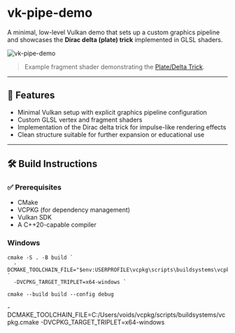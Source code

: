 # vk-pipe-demo

A minimal, low-level Vulkan demo that sets up a custom graphics pipeline and showcases the **Dirac delta (plate) trick** implemented in GLSL shaders.

![vk-pipe-demo](https://github.com/user-attachments/assets/7d5e3ba3-8634-47a3-a950-79cc0525e578)
> Example fragment shader demonstrating the [Plate/Delta Trick](https://en.wikipedia.org/wiki/Plate_trick).

---

## 🔧 Features

- Minimal Vulkan setup with explicit graphics pipeline configuration
- Custom GLSL vertex and fragment shaders
- Implementation of the Dirac delta trick for impulse-like rendering effects
- Clean structure suitable for further expansion or educational use

---

## 🛠 Build Instructions

### ✅ Prerequisites
- CMake
- VCPKG (for dependency management)
- Vulkan SDK
- A C++20-capable compiler

### Windows

```shell
cmake -S . -B build `
  -DCMAKE_TOOLCHAIN_FILE="$env:USERPROFILE\vcpkg\scripts\buildsystems\vcpkg.cmake" `
  -DVCPKG_TARGET_TRIPLET=x64-windows `

cmake --build build --config debug
```

-DCMAKE_TOOLCHAIN_FILE=C:/Users/voids/vcpkg/scripts/buildsystems/vcpkg.cmake -DVCPKG_TARGET_TRIPLET=x64-windows 